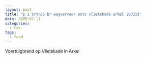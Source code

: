 ```yaml
---
layout: post
title: "p 1 brt-06 br wegvervoer auto vlietskade arkel 188331"
date: 2025-07-11
categories: 
  - rss
tags: 
  - feed
---
```


Voertuigbrand op Vlietskade in Arkel
